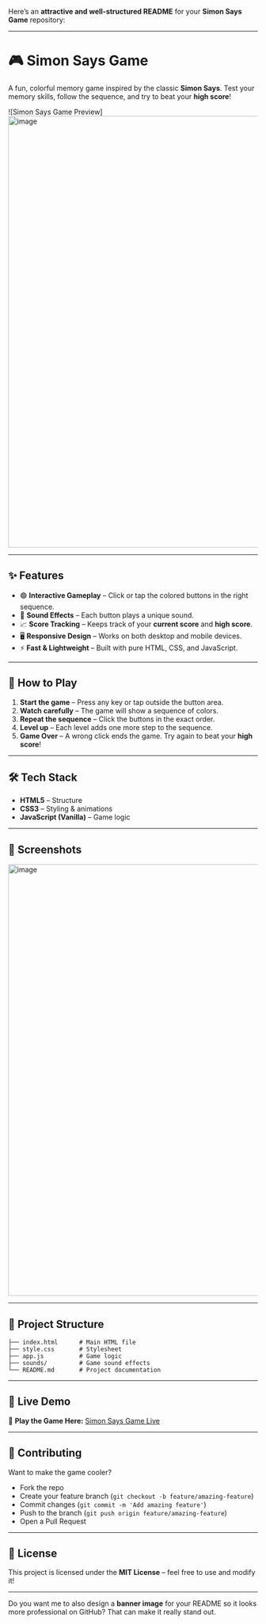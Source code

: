 Here’s an **attractive and well-structured README** for your **Simon Says Game** repository:

---

# 🎮 Simon Says Game

A fun, colorful memory game inspired by the classic **Simon Says**.
Test your memory skills, follow the sequence, and try to beat your **high score**!

![Simon Says Game Preview]
<img width="1632" height="872" alt="image" src="https://github.com/user-attachments/assets/c4890434-65d7-4dea-baca-b932b7561ec6" />


---

## ✨ Features

* 🟢 **Interactive Gameplay** – Click or tap the colored buttons in the right sequence.
* 🎵 **Sound Effects** – Each button plays a unique sound.
* 📈 **Score Tracking** – Keeps track of your **current score** and **high score**.
* 🖥 **Responsive Design** – Works on both desktop and mobile devices.
* ⚡ **Fast & Lightweight** – Built with pure HTML, CSS, and JavaScript.

---

## 🚀 How to Play

1. **Start the game** – Press any key or tap outside the button area.
2. **Watch carefully** – The game will show a sequence of colors.
3. **Repeat the sequence** – Click the buttons in the exact order.
4. **Level up** – Each level adds one more step to the sequence.
5. **Game Over** – A wrong click ends the game. Try again to beat your **high score**!

---

## 🛠 Tech Stack

* **HTML5** – Structure
* **CSS3** – Styling & animations
* **JavaScript (Vanilla)** – Game logic

---

## 📸 Screenshots
<img width="1632" height="872" alt="image" src="https://github.com/user-attachments/assets/6946ead0-4b40-43a7-8346-a87aae8f7bc4" />


---

## 📂 Project Structure

```
├── index.html      # Main HTML file
├── style.css       # Stylesheet
├── app.js          # Game logic
├── sounds/         # Game sound effects
└── README.md       # Project documentation
```

---

## 📢 Live Demo

🔗 **Play the Game Here:** [Simon Says Game Live](https://anoop037.github.io/Game-SimonSays/)

---

## 🤝 Contributing

Want to make the game cooler?

* Fork the repo
* Create your feature branch (`git checkout -b feature/amazing-feature`)
* Commit changes (`git commit -m 'Add amazing feature'`)
* Push to the branch (`git push origin feature/amazing-feature`)
* Open a Pull Request

---

## 📜 License

This project is licensed under the **MIT License** – feel free to use and modify it!

---

Do you want me to also design a **banner image** for your README so it looks more professional on GitHub? That can make it really stand out.
